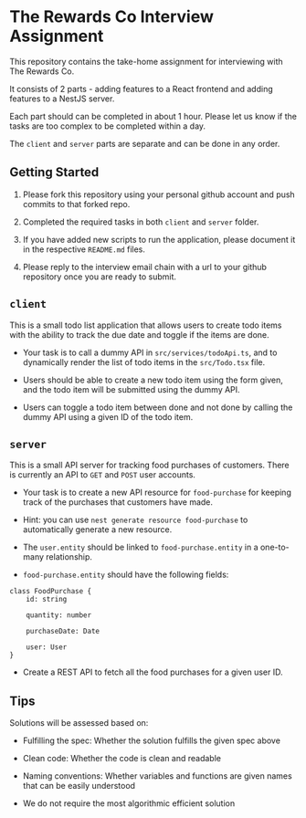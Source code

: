# The Rewards Co Interview Assignment

This repository contains the take-home assignment for interviewing with The Rewards Co.

It consists of 2 parts - adding features to a React frontend and adding features to a NestJS server.

Each part should can be completed in about 1 hour. Please let us know if the tasks are too complex to be completed within a day.

The `client` and `server` parts are separate and can be done in any order.

## Getting Started

1. Please fork this repository using your personal github account and push commits to that forked repo.

2. Completed the required tasks in both `client` and `server` folder.

3. If you have added new scripts to run the application, please document it in the respective `README.md` files.

4. Please reply to the interview email chain with a url to your github repository once you are ready to submit.

## `client`

This is a small todo list application that allows users to create todo items with the ability to track the due date and toggle if the items are done.

- Your task is to call a dummy API in `src/services/todoApi.ts`, and to dynamically render the list of todo items in the `src/Todo.tsx` file.

- Users should be able to create a new todo item using the form given, and the todo item will be submitted using the dummy API.

- Users can toggle a todo item between done and not done by calling the dummy API using a given ID of the todo item.

## `server`

This is a small API server for tracking food purchases of customers. There is currently an API to `GET` and `POST` user accounts.

- Your task is to create a new API resource for `food-purchase` for keeping track of the purchases that customers have made.

- Hint: you can use `nest generate resource food-purchase` to automatically generate a new resource.

- The `user.entity` should be linked to `food-purchase.entity` in a one-to-many relationship.

- `food-purchase.entity` should have the following fields:

```
class FoodPurchase {
    id: string

    quantity: number

    purchaseDate: Date

    user: User
}
```

- Create a REST API to fetch all the food purchases for a given user ID.

## Tips

Solutions will be assessed based on:

- Fulfilling the spec: Whether the solution fulfills the given spec above

- Clean code: Whether the code is clean and readable

- Naming conventions: Whether variables and functions are given names that can be easily understood

- We do not require the most algorithmic efficient solution
